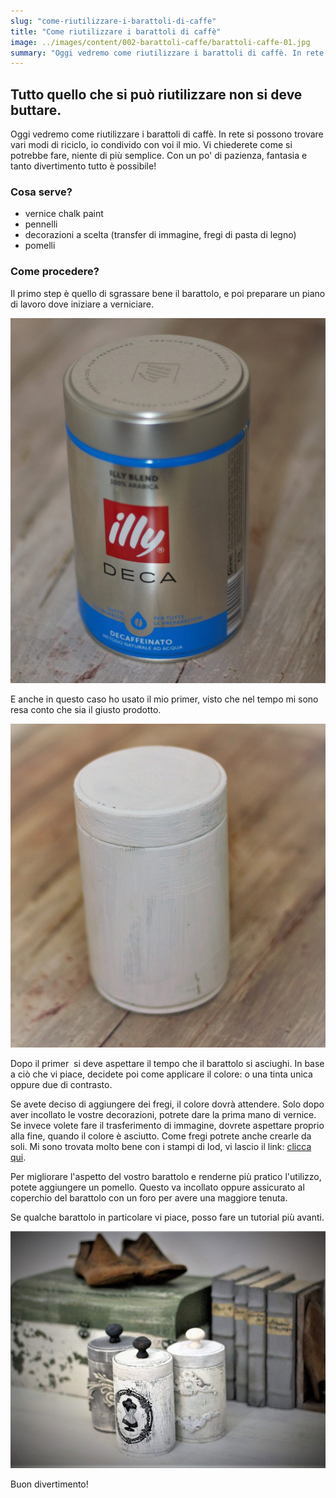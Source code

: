 ```yaml
---
slug: "come-riutilizzare-i-barattoli-di-caffe"
title: "Come riutilizzare i barattoli di caffè"
image: ../images/content/002-barattoli-caffe/barattoli-caffe-01.jpg
summary: "Oggi vedremo come riutilizzare i barattoli di caffè. In rete si possono trovare vari modi di riciclo, io condivido con voi il mio."
---
```


## Tutto quello che si può riutilizzare non si deve buttare.

Oggi vedremo come riutilizzare i barattoli di caffè. In rete si possono trovare vari modi di riciclo, io condivido con voi il mio. Vi chiederete come si potrebbe fare, niente di più semplice. Con un po' di pazienza, fantasia e tanto divertimento tutto è possibile!

### Cosa serve?

- vernice chalk paint
- pennelli
- decorazioni a scelta (transfer di immagine, fregi di pasta di legno)
- pomelli

### Come procedere?

Il primo step è quello di sgrassare bene il barattolo, e poi preparare un piano di lavoro dove iniziare a verniciare.

<img src="../images/content/002-barattoli-caffe/barattoli-caffe-02.jpg" alt ="Prima della trasformazione" />

E anche in questo caso ho usato il mio primer, visto che nel tempo mi sono resa conto che sia il giusto prodotto.

<img src="../images/content/002-barattoli-caffe/barattoli-caffe-03.jpg" alt ="Coprire il barattolo con il primer" />

Dopo il primer  si deve aspettare il tempo che il barattolo si asciughi. In base a ciò che vi piace, decidete poi come applicare il colore: o una tinta unica oppure due di contrasto.

Se avete deciso di aggiungere dei fregi, il colore dovrà attendere. Solo dopo aver incollato le vostre decorazioni, potrete dare la prima mano di vernice. Se invece volete fare il trasferimento di immagine, dovrete aspettare proprio alla fine, quando il colore è asciutto. Come fregi potrete anche crearle da soli. Mi sono trovata molto bene con i stampi di Iod, vi lascio il link: <a href="https://www.amazon.it/Prima-Marketing-Vintage-Moulds-Large-Fleurish/dp/B01LZAIY09/ref=sr_1_4?__mk_it_IT=%C3%85M%C3%85%C5%BD%C3%95%C3%91&keywords=iod&qid=1575289163&s=kitchen&sr=1-4" target="_blank">clicca qui</a>.

Per migliorare l'aspetto del vostro barattolo e renderne più pratico l'utilizzo, potete aggiungere un pomello. Questo va incollato oppure assicurato al coperchio del barattolo con un foro per avere una maggiore tenuta.

Se qualche barattolo in particolare vi piace, posso fare un tutorial più avanti.

<img src="../images/content/002-barattoli-caffe/barattoli-caffe-01.jpg" alt ="Lavoro terminato" />

Buon divertimento!